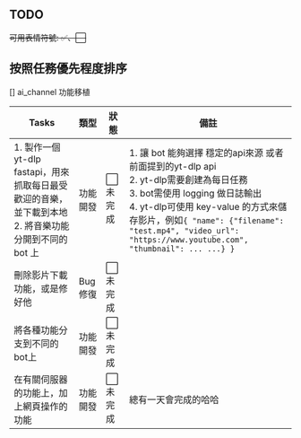 ## TODO

~~可用表情符號: ✅、⬜~~<br>
## 按照任務優先程度排序
[] ai_channel 功能移植

| Tasks | 類型 | 狀態 | 備註 |
|------|------|------|------|
| 1. 製作一個 yt-dlp fastapi，用來抓取每日最受歡迎的音樂，並下載到本地<br>2. 將音樂功能分開到不同的 bot 上<br> | 功能開發 | ⬜ 未完成 | 1. 讓 bot 能夠選擇 穩定的api來源 或者 前面提到的yt-dlp api <br>2. yt-dlp需要創建為每日任務<br>3. bot需使用 logging 做日誌輸出<br>4. yt-dlp可使用 key-value 的方式來儲存影片，例如`{ "name": {"filename": "test.mp4", "video_url": "https://www.youtube.com", "thumbnail": ... ...} }` |
| 刪除影片下載功能，或是修好他 | Bug 修復 | ⬜ 未完成 |
| 將各種功能分支到不同的bot上 | 功能開發 | ⬜ 未完成 |
| 在有關伺服器的功能上，加上網頁操作的功能 | 功能開發 | ⬜ 未完成 | 總有一天會完成的哈哈 |
